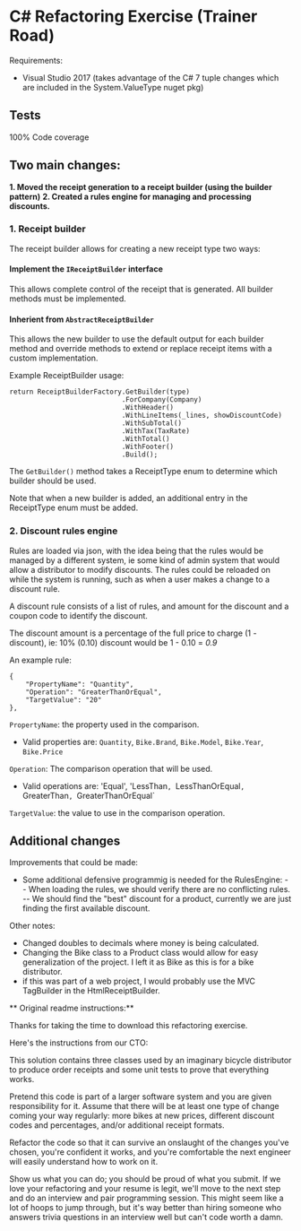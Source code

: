# C# Refactoring Exercise (Trainer Road)

Requirements: 
- Visual Studio 2017 (takes advantage of the C# 7 tuple changes which are included in the System.ValueType nuget pkg)

## Tests 

100% Code coverage

## Two main changes:
**1. Moved the receipt generation to a receipt builder (using the builder pattern)**
**2. Created a rules engine for managing and processing discounts.**

### 1. Receipt builder

The receipt builder allows for creating a new receipt type two ways:

#### Implement the `IReceiptBuilder` interface
This allows complete control of the receipt that is generated.  All builder methods must be implemented.

#### Inherient from `AbstractReceiptBuilder`
This allows the new builder to use the default output for each builder method and override methods to extend or replace receipt items with a custom implementation.

Example ReceiptBuilder usage:

```
return ReceiptBuilderFactory.GetBuilder(type)
                            .ForCompany(Company)
                            .WithHeader()
                            .WithLineItems(_lines, showDiscountCode)
                            .WithSubTotal()
                            .WithTax(TaxRate)
                            .WithTotal()
                            .WithFooter()
                            .Build();
```

The `GetBuilder()` method takes a ReceiptType enum to determine which builder should be used.

Note that when a new builder is added, an additional entry in the ReceiptType enum must be added.

### 2. Discount rules engine

Rules are loaded via json, with the idea being that the rules would be managed by a different system, ie some kind of admin system that would allow a distributor to modify discounts.
The rules could be reloaded on while the system is running, such as when a user makes a change to a discount rule.

A discount rule consists of a list of rules, and amount for the discount and a coupon code to identify the discount.

The discount amount is a percentage of the full price to charge (1 - discount), ie: 10% (0.10) discount would be 1 - 0.10 = *0.9*

An example rule:
```
{
	"PropertyName": "Quantity",
	"Operation": "GreaterThanOrEqual",
	"TargetValue": "20"
},
```

`PropertyName`: the property used in the comparison. 
- Valid properties are: `Quantity`, `Bike.Brand`, `Bike.Model`, `Bike.Year`, `Bike.Price`

`Operation`: The comparison operation that will be used. 
- Valid operations are: 'Equal', 'LessThan`, `LessThanOrEqual`, `GreaterThan`, `GreaterThanOrEqual`

`TargetValue`: the value to use in the comparison operation.

## Additional changes




Improvements that could be made:
- Some additional defensive programmig is needed for the RulesEngine:
-- When loading the rules, we should verify there are no conflicting rules.
-- We should find the "best" discount for a product, currently we are just finding the first available discount.




Other notes:
- Changed doubles to decimals where money is being calculated.
- Changing the Bike class to a Product class would allow for easy generalization of the project. I left it as Bike as this is for a bike distributor.
- if this was part of a web project, I would probably use the MVC TagBuilder in the HtmlReceiptBuilder.



** Original readme instructions:**

Thanks for taking the time to download this refactoring exercise. 

Here's the instructions from our CTO:

This solution contains three classes used by an imaginary bicycle distributor to produce order receipts and some unit tests to prove that everything works.

Pretend this code is part of a larger software system and you are given responsibility for it. Assume that there will be at least one type of change coming your way regularly: more bikes at new prices, different discount codes and percentages, and/or additional receipt formats.

Refactor the code so that it can survive an onslaught of the changes you've chosen, you're confident it works, and you're comfortable the next engineer will easily understand how to work on it.

Show us what you can do; you should be proud of what you submit. If we love your refactoring and your resume is legit, we'll move to the next step and do an interview and pair programming session. This might seem like a lot of hoops to jump through, but it's way better than hiring someone who answers trivia questions in an interview well but can't code worth a damn.